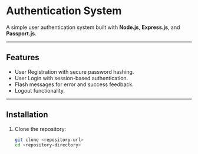 # Authentication System

A simple user authentication system built with **Node.js**, **Express.js**, and **Passport.js**.

---

## Features
- User Registration with secure password hashing.
- User Login with session-based authentication.
- Flash messages for error and success feedback.
- Logout functionality.

---

## Installation
1. Clone the repository:
   ```bash
   git clone <repository-url>
   cd <repository-directory>
